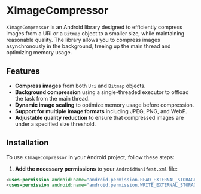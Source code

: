 # XImageCompressor

`XImageCompressor` is an Android library designed to efficiently compress images from a URI or a `Bitmap` object to a smaller size, while maintaining reasonable quality. The library allows you to compress images asynchronously in the background, freeing up the main thread and optimizing memory usage.

## Features

- **Compress images** from both `Uri` and `Bitmap` objects.
- **Background compression** using a single-threaded executor to offload the task from the main thread.
- **Dynamic image scaling** to optimize memory usage before compression.
- **Support for multiple image formats** including JPEG, PNG, and WebP.
- **Adjustable quality reduction** to ensure that compressed images are under a specified size threshold.

## Installation

To use `XImageCompressor` in your Android project, follow these steps:

1. **Add the necessary permissions** to your `AndroidManifest.xml` file:

```xml
<uses-permission android:name="android.permission.READ_EXTERNAL_STORAGE" />
<uses-permission android:name="android.permission.WRITE_EXTERNAL_STORAGE" />
